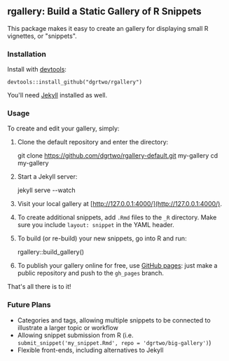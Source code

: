 rgallery: Build a Static Gallery of R Snippets
-------------

This package makes it easy to create an gallery for displaying small R vignettes, or "snippets".

### Installation

Install with [devtools](https://github.com/hadley/devtools):

    devtools::install_github("dgrtwo/rgallery")

You'll need [Jekyll](http://jekyllrb.com/) installed as well.

### Usage

To create and edit your gallery, simply:

1. Clone the default repository and enter the directory:

    git clone https://github.com/dgrtwo/rgallery-default.git my-gallery
    cd my-gallery

2. Start a Jekyll server:

    jekyll serve --watch

3. Visit your local gallery at [http://127.0.0.1:4000/](http://127.0.0.1:4000/).

4. To create additional snippets, add `.Rmd` files to the `_R` directory. Make sure you include `layout: snippet` in the YAML header.

5. To build (or re-build) your new snippets, go into R and run:

    rgallery::build_gallery()

6. To publish your gallery online for free, use [GitHub pages](https://pages.github.com/): just make a public repository and push to the `gh_pages` branch.

That's all there is to it!

### Future Plans

* Categories and tags, allowing multiple snippets to be connected to illustrate a larger topic or workflow
* Allowing snippet submission from R (i.e. `submit_snippet('my_snippet.Rmd', repo = 'dgrtwo/big-gallery')`)
* Flexible front-ends, including alternatives to Jekyll
